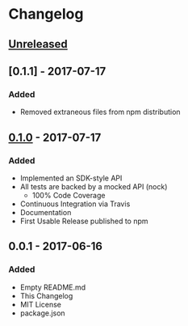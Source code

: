 # Changelog
## [Unreleased]

## [0.1.1] - 2017-07-17
### Added
- Removed extraneous files from npm distribution

## [0.1.0] - 2017-07-17
### Added
- Implemented an SDK-style API
- All tests are backed by a mocked API (nock)
  - 100% Code Coverage
- Continuous Integration via Travis
- Documentation
- First Usable Release published to npm

## 0.0.1 - 2017-06-16
### Added
- Empty README.md
- This Changelog
- MIT License
- package.json

[0.1.0]: https://github.com/boatmeme/rachio/compare/v0.1.0...v0.0.1
[Unreleased]: https://github.com/boatmeme/rachio/compare/v0.1.0...HEAD
